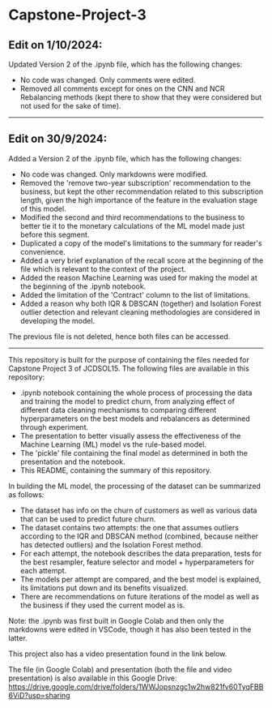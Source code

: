 # Capstone-Project-3

## Edit on 1/10/2024:
Updated Version 2 of the .ipynb file, which has the following changes:

- No code was changed. Only comments were edited.
- Removed all comments except for ones on the CNN and NCR Rebalancing methods (kept there to show that they were considered but not used for the sake of time).

-------------------------------------------------------------------------------------------------------------------------------

## Edit on 30/9/2024:
Added a Version 2 of the .ipynb file, which has the following changes:

- No code was changed. Only markdowns were modified.
- Removed the 'remove two-year subscription' recommendation to the business, but kept the other recommendation related to this subscription length, given the high importance of the feature in the evaluation stage of this model.
- Modified the second and third recommendations to the business to better tie it to the monetary calculations of the ML model made just before this segment.
- Duplicated a copy of the model's limitations to the summary for reader's convenience.
- Added a very brief explanation of the recall score at the beginning of the file which is relevant to the context of the project.
- Added the reason Machine Learning was used for making the model at the beginning of the .ipynb notebook.
- Added the limitation of the 'Contract' column to the list of limitations.
- Added a reason why both IQR & DBSCAN (together) and Isolation Forest outlier detection and relevant cleaning methodologies are considered in developing the model.

The previous file is not deleted, hence both files can be accessed.

-------------------------------------------------------------------------------------------------------------------------------

This repository is built for the purpose of containing the files needed for Capstone Project 3 of JCDSOL15.
The following files are available in this repository:

- .ipynb notebook containing the whole process of processing the data and training the model to predict churn, from analyzing effect of different data cleaning mechanisms to comparing different hyperparameters on the best models and rebalancers as determined through experiment.
- The presentation to better visually assess the effectiveness of the Machine Learning (ML) model vs the rule-based model.
- The 'pickle' file containing the final model as determined in both the presentation and the notebook.
- This README, containing the summary of this repository.

In building the ML model, the processing of the dataset can be summarized as follows:

- The dataset has info on the churn of customers as well as various data that can be used to predict future churn.
- The dataset contains two attempts: the one that assumes outliers according to the IQR and DBSCAN method (combined, because neither has detected outliers) and the Isolation Forest method.
- For each attempt, the notebook describes the data preparation, tests for the best resampler, feature selector and model + hyperparameters for each attempt.
- The models per attempt are compared, and the best model is explained, its limitations put down and its benefits visualized.
- There are recommendations on future iterations of the model as well as the business if they used the current model as is.

Note: the .ipynb was first built in Google Colab and then only the markdowns were edited in VSCode, though it has also been tested in the latter.

This project also has a video presentation found in the link below.

The file (in Google Colab) and presentation (both the file and video presentation) is also available in this Google Drive: https://drive.google.com/drive/folders/1WWJopsnzgc1w2hw821fv60TyqFBB6ViD?usp=sharing
